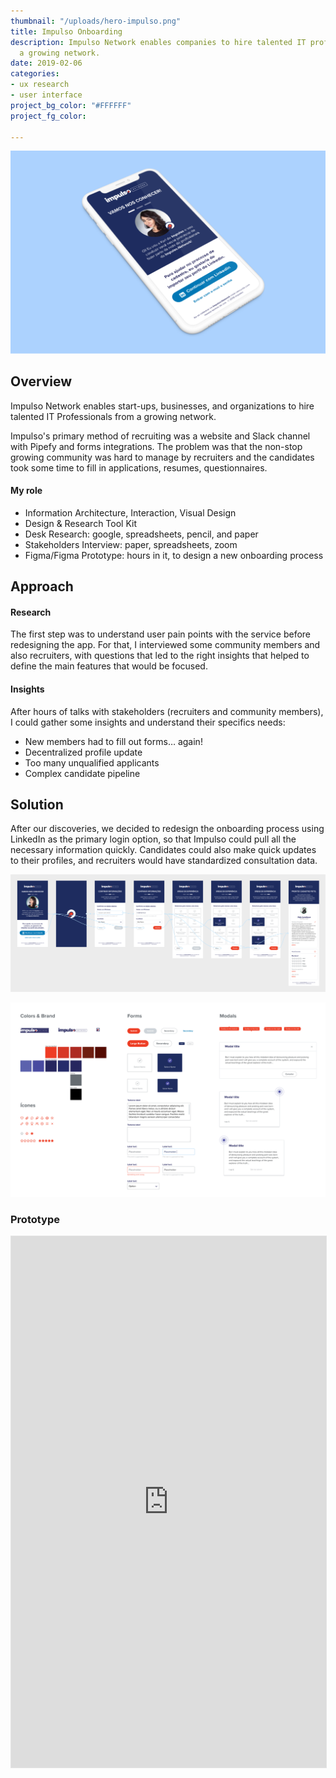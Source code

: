 ```yaml
---
thumbnail: "/uploads/hero-impulso.png"
title: Impulso Onboarding
description: Impulso Network enables companies to hire talented IT professionals from
  a growing network.
date: 2019-02-06
categories:
- ux research
- user interface
project_bg_color: "#FFFFFF"
project_fg_color: 

---
```

![](/uploads/hero-impulso.png)

## Overview

Impulso Network enables start-ups, businesses, and organizations to hire talented IT Professionals from a growing network.

Impulso's primary method of recruiting was a website and Slack channel with Pipefy and forms integrations. The problem was that the non-stop growing community was hard to manage by recruiters and the candidates took some time to fill in applications, resumes, questionnaires.

#### My role

* Information Architecture, Interaction, Visual Design
* Design & Research Tool Kit
* Desk Research: google, spreadsheets, pencil, and paper
* Stakeholders Interview: paper, spreadsheets, zoom
* Figma/Figma Prototype: hours in it, to design a new onboarding process

## Approach

#### Research

The first step was to understand user pain points with the service before redesigning the app. For that, I interviewed some community members and also recruiters, with questions that led to the right insights that helped to define the main features that would be focused.

#### Insights

After hours of talks with stakeholders (recruiters and community members), I could gather some insights and understand their specifics needs:

* New members had to fill out forms… again!
* Decentralized profile update
* Too many unqualified applicants
* Complex candidate pipeline

## Solution

After our discoveries, we decided to redesign the onboarding process using LinkedIn as the primary login option, so that Impulso could pull all the necessary information quickly. Candidates could also make quick updates to their profiles, and recruiters would have standardized consultation data.

![Flow](/uploads/impulso-flow.png "Flow")

![Styleguide](/uploads/impulso-styleguide.png "Styleguide")

### Prototype

<div className="Image__Medium">
<iframe style="border: 1px solid rgba(0, 0, 0, 0.1);" width="100%" height="850" src="https://www.figma.com/embed?embed_host=share&url=https%3A%2F%2Fwww.figma.com%2Fproto%2FMXyKYGoawfu7XfpMmMjKInEG%2Fimpulso_onbrd_v2%3Fnode-id%3D0%253A526%26viewport%3D-1466%252C382%252C0.28972867131233215%26scaling%3Dscale-down&chrome=DOCUMENTATION" allowfullscreen></iframe>
</div>